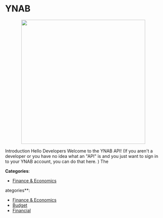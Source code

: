 # YNAB
<p align="center">
    <img width="400" src="https://raw.githubusercontent.com/apis-list/apis-list/apis/ynab/logo_256x256.png" />
</p>

Introduction Hello Developers Welcome to the YNAB API! (If you aren't a developer or you have no idea what an "API" is and you just want to sign in to your YNAB account, you can do that here. ) The



**Categories**:
- [Finance & Economics](https://github.com/apis-list/apis-list#finance-and-economics)



ategories**:
- [Finance & Economics](https://github.com/apis-list/apis-list#finance-and-economics)
- [Budget](https://github.com/apis-list/apis-list#budget)
- [Financial](https://github.com/apis-list/apis-list#financial)



